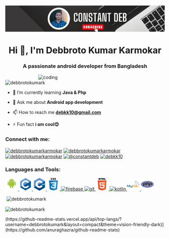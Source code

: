 ![logo](https://github.com/debbrotokumark/debbrotokumark/blob/main/channels4_banner.jpg)
<h1 align="center">Hi 👋, I'm Debbroto Kumar Karmokar</h1>
<h3 align="center">A passionate android developer from Bangladesh</h3>
<img align = "right" alt = "coding" width = "400" src = "https://user-images.githubusercontent.com/55389276/140866485-8fb1c876-9a8f-4d6a-98dc-08c4981eaf70.gif">

<p align="left"> <img src="https://komarev.com/ghpvc/?username=debbrotokumark&label=Profile%20views&color=0e75b6&style=flat" alt="debbrotokumark" /> </p>

- 🌱 I’m currently learning **Java & Php**

- 💬 Ask me about **Android app development**

- 📫 How to reach me **debkk10@gmail.com**

- ⚡ Fun fact **i am cool😊**

<h3 align="left">Connect with me:</h3>
<p align="left">
<a href="https://linkedin.com/in/debbrotokumarkarmokar" target="blank"><img align="center" src="https://raw.githubusercontent.com/rahuldkjain/github-profile-readme-generator/master/src/images/icons/Social/linked-in-alt.svg" alt="debbrotokumarkarmokar" height="30" width="40" /></a>
<a href="https://fb.com/debbrotokumarkarmokar" target="blank"><img align="center" src="https://raw.githubusercontent.com/rahuldkjain/github-profile-readme-generator/master/src/images/icons/Social/facebook.svg" alt="debbrotokumarkarmokar" height="30" width="40" /></a>
<a href="https://instagram.com/debbrotokumarkarmokar" target="blank"><img align="center" src="https://raw.githubusercontent.com/rahuldkjain/github-profile-readme-generator/master/src/images/icons/Social/instagram.svg" alt="debbrotokumarkarmokar" height="30" width="40" /></a>
<a href="https://www.youtube.com/c/@constantdeb" target="blank"><img align="center" src="https://raw.githubusercontent.com/rahuldkjain/github-profile-readme-generator/master/src/images/icons/Social/youtube.svg" alt="@constantdeb" height="30" width="40" /></a>
<a href="https://codeforces.com/profile/debkk10" target="blank"><img align="center" src="https://raw.githubusercontent.com/rahuldkjain/github-profile-readme-generator/master/src/images/icons/Social/codeforces.svg" alt="debkk10" height="30" width="40" /></a>
</p>

<h3 align="left">Languages and Tools:</h3>
<p align="left"> <a href="https://developer.android.com" target="_blank" rel="noreferrer"> <img src="https://raw.githubusercontent.com/devicons/devicon/master/icons/android/android-original-wordmark.svg" alt="android" width="40" height="40"/> </a> <a href="https://www.cprogramming.com/" target="_blank" rel="noreferrer"> <img src="https://raw.githubusercontent.com/devicons/devicon/master/icons/c/c-original.svg" alt="c" width="40" height="40"/> </a> <a href="https://www.w3schools.com/cpp/" target="_blank" rel="noreferrer"> <img src="https://raw.githubusercontent.com/devicons/devicon/master/icons/cplusplus/cplusplus-original.svg" alt="cplusplus" width="40" height="40"/> </a> <a href="https://www.w3schools.com/css/" target="_blank" rel="noreferrer"> <img src="https://raw.githubusercontent.com/devicons/devicon/master/icons/css3/css3-original-wordmark.svg" alt="css3" width="40" height="40"/> </a> <a href="https://firebase.google.com/" target="_blank" rel="noreferrer"> <img src="https://www.vectorlogo.zone/logos/firebase/firebase-icon.svg" alt="firebase" width="40" height="40"/> </a> <a href="https://git-scm.com/" target="_blank" rel="noreferrer"> <img src="https://www.vectorlogo.zone/logos/git-scm/git-scm-icon.svg" alt="git" width="40" height="40"/> </a> <a href="https://www.w3.org/html/" target="_blank" rel="noreferrer"> <img src="https://raw.githubusercontent.com/devicons/devicon/master/icons/html5/html5-original-wordmark.svg" alt="html5" width="40" height="40"/> </a> <a href="https://kotlinlang.org" target="_blank" rel="noreferrer"> <img src="https://www.vectorlogo.zone/logos/kotlinlang/kotlinlang-icon.svg" alt="kotlin" width="40" height="40"/> </a> <a href="https://www.mysql.com/" target="_blank" rel="noreferrer"> <img src="https://raw.githubusercontent.com/devicons/devicon/master/icons/mysql/mysql-original-wordmark.svg" alt="mysql" width="40" height="40"/> </a> <a href="https://www.php.net" target="_blank" rel="noreferrer"> <img src="https://raw.githubusercontent.com/devicons/devicon/master/icons/php/php-original.svg" alt="php" width="40" height="40"/> </a> </p>

<p>&nbsp;<img align="center" src="https://github-readme-stats.vercel.app/api?username=debbrotokumark&show_icons=true&locale=en" alt="debbrotokumark" /></p>

<p><img align="center" src="https://github-readme-streak-stats.herokuapp.com/?user=debbrotokumark&" alt="debbrotokumark" /></p>
(https://github-readme-stats.vercel.app/api/top-langs/?username=debbrotokumark&layout=compact&theme=vision-friendly-dark)](https://github.com/anuraghazra/github-readme-stats)
